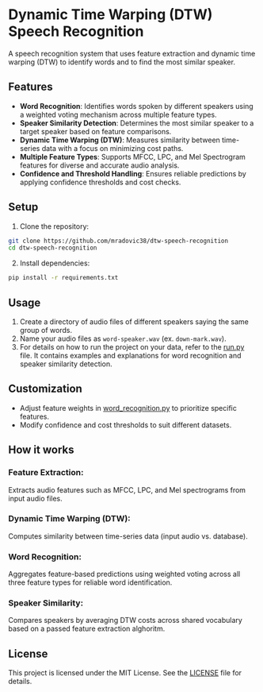 # Dynamic Time Warping (DTW) Speech Recognition

A speech recognition system that uses feature extraction and dynamic time warping (DTW) to identify words and to find the most similar speaker.

## Features
* **Word Recognition**: Identifies words spoken by different speakers using a weighted voting mechanism across multiple feature types.
* **Speaker Similarity Detection**: Determines the most similar speaker to a target speaker based on feature comparisons.
* **Dynamic Time Warping (DTW)**: Measures similarity between time-series data with a focus on minimizing cost paths.
* **Multiple Feature Types**: Supports MFCC, LPC, and Mel Spectrogram features for diverse and accurate audio analysis.
* **Confidence and Threshold Handling**: Ensures reliable predictions by applying confidence thresholds and cost checks.

## Setup
1. Clone the repository:
  ```bash
  git clone https://github.com/mradovic38/dtw-speech-recognition
  cd dtw-speech-recognition
  ```
2. Install dependencies:
  ```bash
  pip install -r requirements.txt
  ```

## Usage
1. Create a directory of audio files of different speakers saying the same group of words.
2. Name your audio files as `word-speaker.wav` (ex. `down-mark.wav`).
4. For details on how to run the project on your data, refer to the [run.py](run.py) file. It contains examples and explanations for word recognition and speaker similarity detection.

## Customization
* Adjust feature weights in [word_recognition.py](word_recognition.py) to prioritize specific features.
* Modify confidence and cost thresholds to suit different datasets.

## How it works
### Feature Extraction:
Extracts audio features such as MFCC, LPC, and Mel spectrograms from input audio files.
### Dynamic Time Warping (DTW):
Computes similarity between time-series data (input audio vs. database).
### Word Recognition: 
Aggregates feature-based predictions using weighted voting across all three feature types 
for reliable word identification.
### Speaker Similarity: 
Compares speakers by averaging DTW costs across shared vocabulary based on a passed feature
extraction alghoritm.

## License
This project is licensed under the MIT License. See the [LICENSE](LICENSE) file for details.
